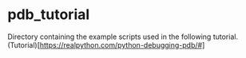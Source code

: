 # pdb_tutorial

Directory containing the example scripts used in the following tutorial.
(Tutorial)[https://realpython.com/python-debugging-pdb/#]
